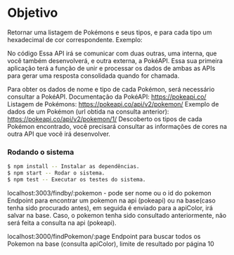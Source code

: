 # Objetivo
Retornar uma listagem de Pokémons e seus tipos, e para cada tipo um hexadecimal de cor correspondente.
Exemplo:

No código
Essa API irá se comunicar com duas outras, uma interna, que você também desenvolverá, e outra externa, a PokéAPI. Essa sua primeira aplicação terá a função de unir e processar os dados de ambas as APIs para gerar uma resposta consolidada quando for chamada.

Para obter os dados de nome e tipo de cada Pokémon, será necessário consultar a PokéAPI.
Documentação da PokéAPI: https://pokeapi.co/
Listagem de Pokémons: https://pokeapi.co/api/v2/pokemon/
Exemplo de dados de um Pokémon (url obtida na consulta anterior): https://pokeapi.co/api/v2/pokemon/1/
Descoberto os tipos de cada Pokémon encontrado, você precisará consultar as informações de cores na outra API que você irá desenvolver.

### Rodando o sistema

```sh
$ npm install -- Instalar as dependências.
$ npm start -- Rodar o sistema.
$ npm test -- Executar os testes do sistema.
```

localhost:3003/findby/:pokemon - pode ser nome ou o id do pokemon
Endpoint para encontrar um pokemon na api (pokeapi) ou na base(caso tenha sido procurado antes), em seguida é enviado para a apiColor, irá salvar na base. Caso, o pokemon tenha sido consultado anteriormente, não será feita a consulta na api (pokeapi).
      
localhost:3000/findPokemon/:page 
Endpoint para buscar todos os Pokemon na base (consulta apiColor), limite de resultado por página 10
